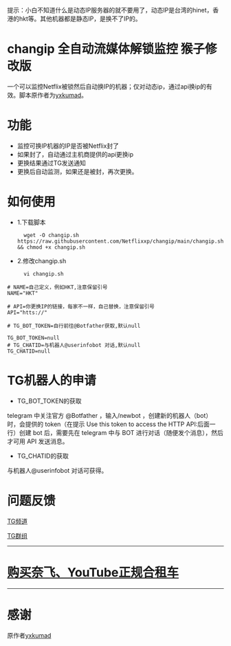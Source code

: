 提示：小白不知道什么是动态IP服务器的就不要用了，动态IP是台湾的hinet，香港的hkt等。其他机器都是静态IP，是换不了IP的。

# changip 全自动流媒体解锁监控 猴子修改版
一个可以监控Netflix被锁然后自动换IP的机器；仅对动态ip，通过api换ip的有效。脚本原作者为[yxkumad](https://github.com/yxkumad/streammonkeylite)。

# 功能
- 监控可换IP机器的IP是否被Netflix封了
- 如果封了，自动通过主机商提供的api更换ip
- 更换结果通过TG发送通知
- 更换后自动监测，如果还是被封，再次更换。
# 如何使用
* 1.下载脚本

        wget -O changip.sh https://raw.githubusercontent.com/Netflixxp/changip/main/changip.sh && chmod +x changip.sh

* 2.修改changip.sh

        vi changip.sh

```
# NAME=自己定义，例如HKT,注意保留引号
NAME="HKT"

# API=你更换IP的链接，每家不一样，自己替换，注意保留引号
API="htts://"

# TG_BOT_TOKEN=自行前往@Botfather获取,默认null

TG_BOT_TOKEN=null
# TG_CHATID=与机器人@userinfobot 对话,默认null
TG_CHATID=null
```


# TG机器人的申请

* TG_BOT_TOKEN的获取

telegram 中关注官方 @Botfather ，输入/newbot ，创建新的机器人（bot）时，会提供的 token（在提示 Use this token to access the HTTP API:后面一行）创建 bot 后，需要先在 telegram 中与 BOT 进行对话（随便发个消息），然后才可用 API 发送消息。

* TG_CHATID的获取

与机器人@userinfobot 对话可获得。

# 问题反馈
[TG频道](https://t.me/mffjc)

[TG群组](https://t.me/jcnfnatuo)
***

# [购买奈飞、YouTube正规合租车](https://jcnf.xyz/nf)
***

# 感谢
原作者[yxkumad](https://github.com/yxkumad/streammonkeylite)
